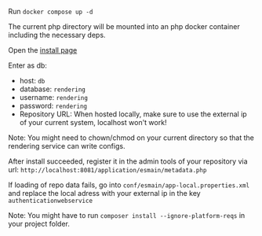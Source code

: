 Run `docker compose up -d`

The current php directory will be mounted into an php docker container including the necessary deps.

Open the [install page](http://localhost:8081)

Enter as db:
* host: `db`
* database: `rendering`
* username: `rendering`
* password: `rendering`
* Repository URL: When hosted locally, make sure to use the external ip of your current system, localhost won't work!

Note: You might need to chown/chmod on your current directory so that the rendering service can write configs.

After install succeeded, register it in the admin tools of your repository via url: `http://localhost:8081/application/esmain/metadata.php`

If loading of repo data fails, go into `conf/esmain/app-local.properties.xml` and replace the local adress with your external ip in the key `authenticationwebservice`

Note: You might have to run `composer install --ignore-platform-reqs` in your project folder.